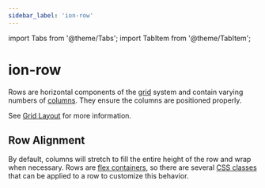 ```yaml
---
sidebar_label: 'ion-row'
---
```


import Tabs from '@theme/Tabs';
import TabItem from '@theme/TabItem';

# ion-row

Rows are horizontal components of the [grid](grid.md) system and contain varying numbers of [columns](col.md). They ensure the columns are positioned properly.

See [Grid Layout](../layout/grid.md) for more information.

## Row Alignment

By default, columns will stretch to fill the entire height of the row and wrap when necessary. Rows are [flex containers](https://developer.mozilla.org/en-US/docs/Glossary/Flex_Container), so there are several [CSS classes](../layout/css-utilities.md#flex-container-properties) that can be applied to a row to customize this behavior.
